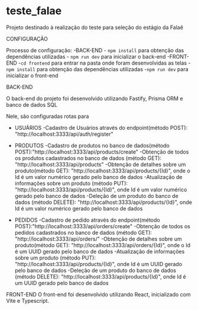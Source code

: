 # teste_falae
Projeto destinado à realização do teste para seleção do estágio da Falaê

CONFIGURAÇÃO

Processo de configuração:
    -BACK-END
        - `npm install` para obtenção das dependências utilizadas
        - `npm run dev` para inicializar o back-end
    -FRONT-END
        -`cd frontend` para entrar na pasta onde foram desenvolvidas as telas
        -`npm install` para obtenção das dependências utilizadas
        -`npm run dev` para inicializar o front-end




BACK-END

O back-end do projeto foi desenvolvido utilizando Fastify, Prisma ORM e banco de dados SQL

Nele, são configuradas rotas para

- USUÁRIOS
        -Cadastro de Usuários através do endpoint(método POST): "http://localhost:3333/api/auth/register"

- PRODUTOS
        -Cadastro de produtos no banco de dados(método POST):"http://localhost:3333/api/products/create"
        -Obtenção de todos os produtos cadastrados no banco de dados (método GET): "http://localhost:3333/api/products"
        -Obtenção de detalhes sobre um produto(método GET): "http://localhost:3333/api/products/{Id}", onde o Id é um valor numérico gerado pelo banco de dados
        -Atualização de informações sobre um produto (método PUT): "http://localhost:3333/api/products/{Id}", onde Id é um valor numérico gerado pelo banco de dados
        -Deleção de um produto do banco de dados (método DELETE): "http://localhost:3333/api/products/{Id}", onde Id é um valor numérico gerado pelo banco de dados

- PEDIDOS
        -Cadastro de pedido através do endpoint(método POST):"http://localhost:3333/api/orders/create"
        -Obtenção de todos os pedidos cadastrados no banco de dados (método GET): "http://localhost:3333/api/orders/"
        -Obtenção de detalhes sobre um produto(método GET): "http://localhost:3333/api/orders/{Id}", onde o Id é um UUID gerado pelo banco de dados
        -Atualização de informações sobre um produto (método PUT): "http://localhost:3333/api/products/{Id}", onde Id é um UUID gerado pelo banco de dados
        -Deleção de um produto do banco de dados (método DELETE): "http://localhost:3333/api/products/{Id}", onde Id é um UUID gerado pelo banco de dados

FRONT-END
O front-end foi desenvolvido utilizando React, inicializado com Vite e Typescript.